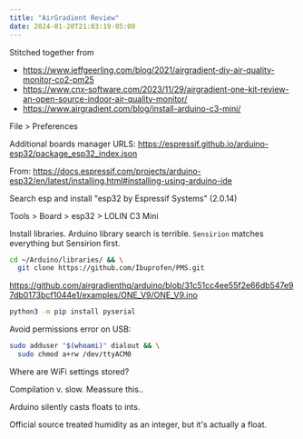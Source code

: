 ```yaml
---
title: "AirGradient Review"
date: 2024-01-20T21:03:19-05:00
---
```


Stitched together from

- https://www.jeffgeerling.com/blog/2021/airgradient-diy-air-quality-monitor-co2-pm25
- https://www.cnx-software.com/2023/11/29/airgradient-one-kit-review-an-open-source-indoor-air-quality-monitor/
- https://www.airgradient.com/blog/install-arduino-c3-mini/

File > Preferences

Additional boards manager URLS: https://espressif.github.io/arduino-esp32/package_esp32_index.json

From: https://docs.espressif.com/projects/arduino-esp32/en/latest/installing.html#installing-using-arduino-ide

Search esp and install "esp32 by Espressif Systems" (2.0.14)

Tools > Board > esp32 > LOLIN C3 Mini

Install libraries. Arduino library search is terrible. `Sensirion` matches everything but Sensirion first.

```bash
cd ~/Arduino/libraries/ && \
  git clone https://github.com/Ibuprofen/PMS.git
```

https://github.com/airgradienthq/arduino/blob/31c51cc4ee55f2e66db547e97db0173bcf1044e1/examples/ONE_V9/ONE_V9.ino

```bash
python3 -m pip install pyserial
```

Avoid permissions error on USB:

```bash
sudo adduser "$(whoami)" dialout && \
  sudo chmod a+rw /dev/ttyACM0
```

Where are WiFi settings stored?

Compilation v. slow. Meassure this..

Arduino silently casts floats to ints.

Official source treated humidity as an integer, but it's actually a float.
